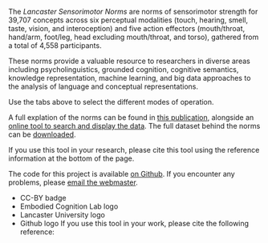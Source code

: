 The *Lancaster Sensorimotor Norms* are norms of sensorimotor strength for 39,707 concepts across six perceptual modalities (touch, hearing, smell, taste, vision, and interoception) and five action effectors (mouth/throat, hand/arm, foot/leg, head excluding mouth/throat, and torso), gathered from a total of 4,558 participants.

These norms provide a valuable resource to researchers in diverse areas including psycholinguistics, grounded cognition, cognitive semantics, knowledge representation, machine learning, and big data approaches to the analysis of language and conceptual representations.

Use the tabs above to select the different modes of operation.

A full explation of the norms can be found in [this publication](https://osf.io/v9j6q/), alongside an [online tool to search and display the data](https://www.lancaster.ac.uk/psychology/lsnorms/). The full dataset behind the norms can be [downloaded](http://osf.io/7emr6/).

If you use this tool in your research, please cite this tool using the reference information at the bottom of the page.

The code for this project is available [on Github](https://github.com/emcoglab/web-apps). If you encounter any problems, please [email the webmaster](mailto:c.wingfield@lancaster.ac.uk).

- CC-BY badge
- Embodied Cognition Lab logo
- Lancaster University logo
- Github logo
If you use this tool in your work, please cite the following reference: 
